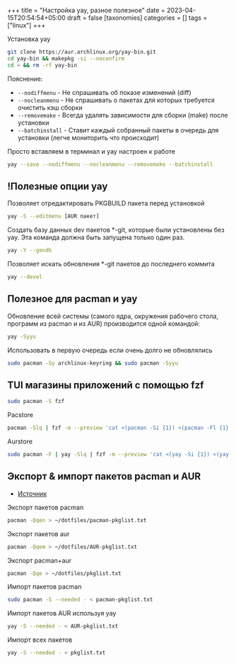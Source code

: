 +++
title = "Настройка yay, разное полезное"
date = 2023-04-15T20:54:54+05:00
draft = false
[taxonomies]
categories = []
tags = ["linux"]
+++

Установка yay

```sh
git clone https://aur.archlinux.org/yay-bin.git
cd yay-bin && makepkg -si --noconfirm
cd ~ && rm -rf yay-bin
```

Пояснение:

- `--nodiffmenu` - Не спрашивать об показе изменений (diff)
- `--nocleanmenu` - Не спрашивать о пакетах для которых требуется очистить кэш сборки
- `--removemake` - Всегда удалять зависимости для сборки (make) после установки
- `--batchinstall` - Ставит каждый собранный пакеты в очередь для установки (легче мониторить что происходит)

Просто вставляем в терминал и yay настроен к работе

```sh
yay --save --nodiffmenu --nocleanmenu --removemake --batchinstall
```

## !Полезные опции yay

Позволяет отредактировать PKGBUILD пакета перед установкой

```sh
yay -S --editmenu [AUR пакет]
```

Создать базу данных dev пакетов \*-git, которые были установлены без yay. Эта команда должна быть запущена только один раз.

```sh
yay -Y --gendb
```

Позволяет искать обновления \*-git пакетов до последнего коммита

```sh
yay --devel
```

## Полезное для pacman и yay

Обновление всей системы (самого ядра, окружения рабочего стола, программ из pacman и из AUR) производится одной командой:

```sh
yay -Syyu
```

Использовать в первую очередь если очень долго не обновлялись

```sh
sudo pacman -Sy archlinux-keyring && sudo pacman -Syyu
```

## TUI магазины приложений с помощью fzf

```sh
sudo pacman -S fzf
```

Pacstore

```sh
pacman -Slq | fzf -m --preview 'cat <(pacman -Si {1}) <(pacman -Fl {1} | awk \"{print \$2}\")' | xargs -ro sudo pacman -S
```

Aurstore

```sh
sudo pacman -F | yay -Slq | fzf -m --preview 'cat <(yay -Si {1}) <(yay -Fl {1} | awk \"{print \$2}\")' | xargs -ro yay -S
```

## Экспорт & импорт пакетов pacman и AUR

- [Источник](https://wiki.archlinux.org/title/Pacman/Tips_and_tricks#Install_packages_from_a_list)

Экспорт пакетов pacman

```sh
pacman -Qqen > ~/dotfiles/pacman-pkglist.txt
```

Экспорт пакетов aur

```sh
pacman -Qqem > ~/dotfiles/AUR-pkglist.txt
```

Экспорт pacman+aur

```sh
pacman -Qqe > ~/dotfiles/pkglist.txt
```

Импорт пакетов pacman

```sh
sudo pacman -S --needed - < pacman-pkglist.txt
```

Импорт пакетов AUR используя yay

```sh
yay -S --needed - < AUR-pkglist.txt
```

Импорт всех пакетов

```sh
yay -S --needed - < pkglist.txt
```
